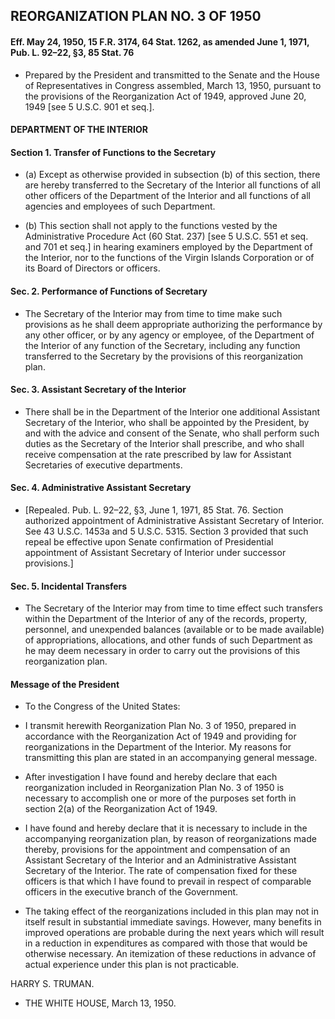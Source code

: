 ## **REORGANIZATION PLAN NO. 3 OF 1950**
#### Eff. May 24, 1950, 15 F.R. 3174, 64 Stat. 1262, as amended June 1, 1971, Pub. L. 92–22, §3, 85 Stat. 76
* Prepared by the President and transmitted to the Senate and the House of Representatives in Congress assembled, March 13, 1950, pursuant to the provisions of the Reorganization Act of 1949, approved June 20, 1949 [see 5 U.S.C. 901 et seq.].

#### DEPARTMENT OF THE INTERIOR
#### Section 1. Transfer of Functions to the Secretary
* (a) Except as otherwise provided in subsection (b) of this section, there are hereby transferred to the Secretary of the Interior all functions of all other officers of the Department of the Interior and all functions of all agencies and employees of such Department.

* (b) This section shall not apply to the functions vested by the Administrative Procedure Act (60 Stat. 237) [see 5 U.S.C. 551 et seq. and 701 et seq.] in hearing examiners employed by the Department of the Interior, nor to the functions of the Virgin Islands Corporation or of its Board of Directors or officers.

#### Sec. 2. Performance of Functions of Secretary
* The Secretary of the Interior may from time to time make such provisions as he shall deem appropriate authorizing the performance by any other officer, or by any agency or employee, of the Department of the Interior of any function of the Secretary, including any function transferred to the Secretary by the provisions of this reorganization plan.

#### Sec. 3. Assistant Secretary of the Interior
* There shall be in the Department of the Interior one additional Assistant Secretary of the Interior, who shall be appointed by the President, by and with the advice and consent of the Senate, who shall perform such duties as the Secretary of the Interior shall prescribe, and who shall receive compensation at the rate prescribed by law for Assistant Secretaries of executive departments.

#### Sec. 4. Administrative Assistant Secretary
* [Repealed. Pub. L. 92–22, §3, June 1, 1971, 85 Stat. 76. Section authorized appointment of Administrative Assistant Secretary of Interior. See 43 U.S.C. 1453a and 5 U.S.C. 5315. Section 3 provided that such repeal be effective upon Senate confirmation of Presidential appointment of Assistant Secretary of Interior under successor provisions.]

#### Sec. 5. Incidental Transfers
* The Secretary of the Interior may from time to time effect such transfers within the Department of the Interior of any of the records, property, personnel, and unexpended balances (available or to be made available) of appropriations, allocations, and other funds of such Department as he may deem necessary in order to carry out the provisions of this reorganization plan.

#### Message of the President
* To the Congress of the United States:

* I transmit herewith Reorganization Plan No. 3 of 1950, prepared in accordance with the Reorganization Act of 1949 and providing for reorganizations in the Department of the Interior. My reasons for transmitting this plan are stated in an accompanying general message.

* After investigation I have found and hereby declare that each reorganization included in Reorganization Plan No. 3 of 1950 is necessary to accomplish one or more of the purposes set forth in section 2(a) of the Reorganization Act of 1949.

* I have found and hereby declare that it is necessary to include in the accompanying reorganization plan, by reason of reorganizations made thereby, provisions for the appointment and compensation of an Assistant Secretary of the Interior and an Administrative Assistant Secretary of the Interior. The rate of compensation fixed for these officers is that which I have found to prevail in respect of comparable officers in the executive branch of the Government.

* The taking effect of the reorganizations included in this plan may not in itself result in substantial immediate savings. However, many benefits in improved operations are probable during the next years which will result in a reduction in expenditures as compared with those that would be otherwise necessary. An itemization of these reductions in advance of actual experience under this plan is not practicable.

HARRY S. TRUMAN.&nbsp;&nbsp;&nbsp;&nbsp;&nbsp;&nbsp;


* THE WHITE HOUSE, March 13, 1950.
